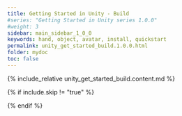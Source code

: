 ```yaml
---
title: Getting Started in Unity - Build
#series: "Getting Started in Unity series 1.0.0"
#weight: 3
sidebar: main_sidebar_1_0_0
keywords: hand, object, avatar, install, quickstart
permalink: unity_get_started_build.1.0.0.html
folder: mydoc
toc: false
---
```


{% include_relative unity_get_started_build.content.md %}

{% if include.skip != "true" %}
<!--{% include custom/series_acme_next.html %}-->
{% endif %}
